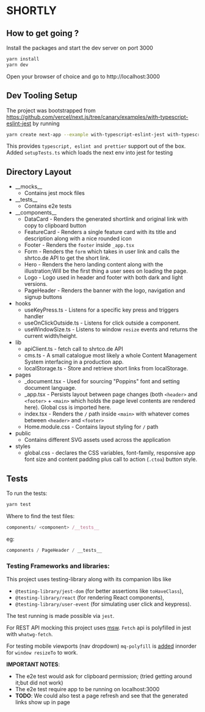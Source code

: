 # SHORTLY

## How to get going ?

Install the packages and start the dev server on port 3000

```bash
yarn install
yarn dev
```

Open your browser of choice and go to http://localhost:3000

## Dev Tooling Setup

The project was bootstrapped from https://github.com/vercel/next.js/tree/canary/examples/with-typescript-eslint-jest by running

```bash
yarn create next-app --example with-typescript-eslint-jest with-typescript-eslint-jest-app
```

This provides `typescript, eslint and prettier` support out of the box.
Added `setupTests.ts` which loads the next env into jest for testing

## Directory Layout

- \_\_mocks\_\_
  - Contains jest mock files
- \_\_tests\_\_
  - Contains e2e tests
- \_\_components\_\_
  - DataCard - Renders the generated shortlink and original link with copy to clipboard button
  - FeatureCard - Renders a single feature card with its title and description along with a nice rounded icon
  - Footer - Renders the `footer` inside `_app.tsx`
  - Form - Renders the `form` which takes in user link and calls the shrtco.de API to get the short link.
  - Hero - Renders the hero landing content along with the illustration;Will be the first thing a user sees on loading the page.
  - Logo - Logo used in header and footer with both dark and light versions.
  - PageHeader - Renders the banner with the logo, navigation and signup buttons
- hooks
  - useKeyPress.ts - Listens for a specific key press and triggers handler
  - useOnClickOutside.ts - Listens for click outside a component.
  - useWindowSize.ts - Listens to window `resize` events and returns the current width/height.
- lib
  - apiClient.ts - fetch call to shrtco.de API
  - cms.ts - A small catalogue most likely a whole Content Management System interfacing in a production app.
  - localStorage.ts - Store and retrieve short links from localStorage.
- pages
  - \_document.tsx - Used for sourcing "Poppins" font and setting document language.
  - \_app.tsx - Persists layout between page changes (both `<header>` and `<footer>` + `<main>` which holds the page level contents are rendered here). Global css is imported here.
  - index.tsx - Renders the `/` path inside `<main>` with whatever comes between `<header>` and `<footer>`
  - Home.module.css - Contains layout styling for `/` path
- public
  - Contains different SVG assets used across the application
- styles
  - global.css - declares the CSS variables, font-family, responsive app font size and content padding plus call to action (`.ctoa`) button style.

## Tests

To run the tests:

```bash
yarn test
```

Where to find the test files:

```js
components/ <component> /__tests__
```

eg:

```js
components / PageHeader / __tests__
```

### Testing Frameworks and libraries:

This project uses testing-library along with its companion libs like

- `@testing-library/jest-dom` (for better assertions like `toHaveClass`),
- `@testing-library/react` (for rendering React components),
- `@testing-library/user-event` (for simulating user click and keypress).

The test running is made possible via `jest`.

For REST API mocking this project uses [msw](https://mswjs.io/). `Fetch` api is polyfilled in jest with `whatwg-fetch`.

For testing mobile viewports (nav dropdown) `mq-polyfill` is [added](https://spectrum.chat/testing-library/help-react/how-to-set-window-innerwidth-to-test-mobile~70aa9572-b7cc-4397-92f5-a09d75ed24b8?m=MTU1OTU5MTI2MTI0MQ==) innorder for `window resizeTo` to work.

**IMPORTANT NOTES**:

- The e2e test would ask for clipboard permission; (tried getting around it;but did not work)
- The e2e test require app to be running on localhost:3000
- **TODO**: We could also test a page refresh and see that the generated links show up in page
